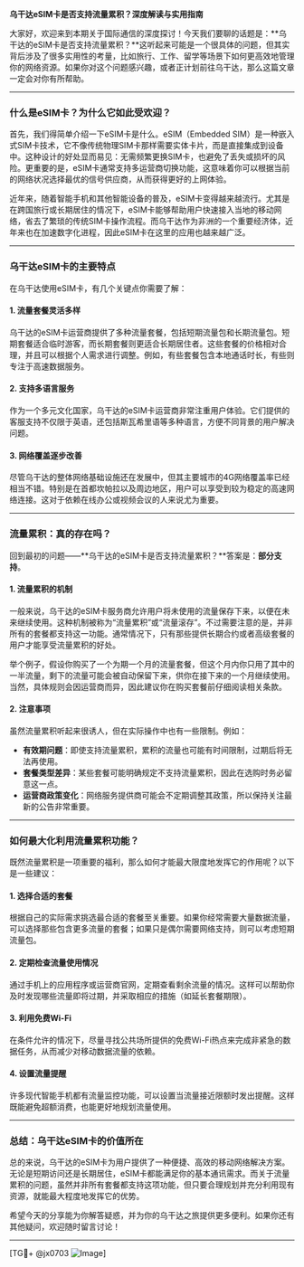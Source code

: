**乌干达eSIM卡是否支持流量累积？深度解读与实用指南**

大家好，欢迎来到本期关于国际通信的深度探讨！今天我们要聊的话题是：**乌干达的eSIM卡是否支持流量累积？**这听起来可能是一个很具体的问题，但其实背后涉及了很多实用性的考量，比如旅行、工作、留学等场景下如何更高效地管理你的网络资源。如果你对这个问题感兴趣，或者正计划前往乌干达，那么这篇文章一定会对你有所帮助。

---

### **什么是eSIM卡？为什么它如此受欢迎？**

首先，我们得简单介绍一下eSIM卡是什么。eSIM（Embedded SIM）是一种嵌入式SIM卡技术，它不像传统物理SIM卡那样需要实体卡片，而是直接集成到设备中。这种设计的好处显而易见：无需频繁更换SIM卡，也避免了丢失或损坏的风险。更重要的是，eSIM卡通常支持多运营商切换功能，这意味着你可以根据当前的网络状况选择最优的信号供应商，从而获得更好的上网体验。

近年来，随着智能手机和其他智能设备的普及，eSIM卡变得越来越流行。尤其是在跨国旅行或长期居住的情况下，eSIM卡能够帮助用户快速接入当地的移动网络，省去了繁琐的传统SIM卡操作流程。而乌干达作为非洲的一个重要经济体，近年来也在加速数字化进程，因此eSIM卡在这里的应用也越来越广泛。

---

### **乌干达eSIM卡的主要特点**

在乌干达使用eSIM卡，有几个关键点你需要了解：

#### **1. 流量套餐灵活多样**
乌干达的eSIM卡运营商提供了多种流量套餐，包括短期流量包和长期流量包。短期套餐适合临时游客，而长期套餐则更适合长期居住者。这些套餐的价格相对合理，并且可以根据个人需求进行调整。例如，有些套餐包含本地通话时长，有些则专注于高速数据服务。

#### **2. 支持多语言服务**
作为一个多元文化国家，乌干达的eSIM卡运营商非常注重用户体验。它们提供的客服支持不仅限于英语，还包括斯瓦希里语等多种语言，方便不同背景的用户解决问题。

#### **3. 网络覆盖逐步改善**
尽管乌干达的整体网络基础设施还在发展中，但其主要城市的4G网络覆盖率已经相当不错。特别是在首都坎帕拉以及周边地区，用户可以享受到较为稳定的高速网络连接。这对于依赖在线办公或视频会议的人来说尤为重要。

---

### **流量累积：真的存在吗？**

回到最初的问题——**乌干达的eSIM卡是否支持流量累积？**答案是：**部分支持**。

#### **1. 流量累积的机制**
一般来说，乌干达的eSIM卡服务商允许用户将未使用的流量保存下来，以便在未来继续使用。这种机制被称为“流量累积”或“流量滚存”。不过需要注意的是，并非所有的套餐都支持这一功能。通常情况下，只有那些提供长期合约或者高级套餐的用户才能享受流量累积的好处。

举个例子，假设你购买了一个为期一个月的流量套餐，但这个月内你只用了其中的一半流量，剩下的流量可能会被自动保留下来，供你在接下来的一个月继续使用。当然，具体规则会因运营商而异，因此建议你在购买套餐前仔细阅读相关条款。

#### **2. 注意事项**
虽然流量累积听起来很诱人，但在实际操作中也有一些限制。例如：
- **有效期问题**：即使支持流量累积，累积的流量也可能有时间限制，过期后将无法再使用。
- **套餐类型差异**：某些套餐可能明确规定不支持流量累积，因此在选购时务必留意这一点。
- **运营商政策变化**：网络服务提供商可能会不定期调整其政策，所以保持关注最新的公告非常重要。

---

### **如何最大化利用流量累积功能？**

既然流量累积是一项重要的福利，那么如何才能最大限度地发挥它的作用呢？以下是一些建议：

#### **1. 选择合适的套餐**
根据自己的实际需求挑选最合适的套餐至关重要。如果你经常需要大量数据流量，可以选择那些包含更多流量的套餐；如果只是偶尔需要网络支持，则可以考虑短期流量包。

#### **2. 定期检查流量使用情况**
通过手机上的应用程序或运营商官网，定期查看剩余流量的情况。这样可以帮助你及时发现哪些流量即将过期，并采取相应的措施（如延长套餐期限）。

#### **3. 利用免费Wi-Fi**
在条件允许的情况下，尽量寻找公共场所提供的免费Wi-Fi热点来完成非紧急的数据任务，从而减少对移动数据流量的依赖。

#### **4. 设置流量提醒**
许多现代智能手机都有流量监控功能，可以设置当流量接近限额时发出提醒。这样既能避免超额消费，也能更好地规划流量使用。

---

### **总结：乌干达eSIM卡的价值所在**

总的来说，乌干达的eSIM卡为用户提供了一种便捷、高效的移动网络解决方案。无论是短期访问还是长期居住，eSIM卡都能满足你的基本通讯需求。而关于流量累积的问题，虽然并非所有套餐都支持这项功能，但只要合理规划并充分利用现有资源，就能最大程度地发挥它的优势。

希望今天的分享能为你解答疑惑，并为你的乌干达之旅提供更多便利。如果你还有其他疑问，欢迎随时留言讨论！

---

[TG💪+ @jx0703 ![Image](https://github.com/user-attachments/assets/dbca1d08-cadb-493c-b0ec-ad6f7a83f270)]